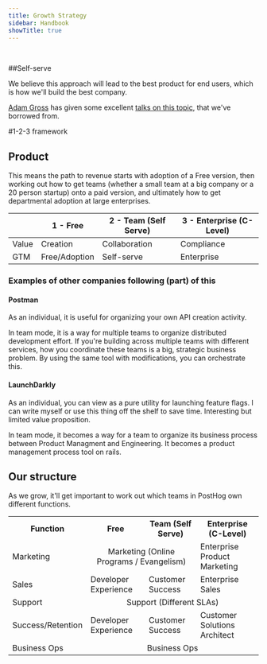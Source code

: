 ```yaml
---
title: Growth Strategy
sidebar: Handbook
showTitle: true
---
```


<br>

##Self-serve

We believe this approach will lead to the best product for end users, which is how we'll build the best company.

[Adam Gross](https://twitter.com/adam_g?lang=en) has given some excellent [talks on this topic](https://www.heavybit.com/library/video/self-serve-go-to-market/), that we've borrowed from.

#1-2-3 framework

## Product

This means the path to revenue starts with adoption of a Free version, then working out how to get teams (whether a small team at a big company or a 20 person startup) onto a paid version, and ultimately how to get departmental adoption at large enterprises.

| | 1 - Free | 2 - Team (Self Serve) | 3 - Enterprise (C-Level) |
|---|---|---|---|
|Value|Creation|Collaboration|Compliance|
|GTM|Free/Adoption|Self-serve|Enterprise|

### Examples of other companies following (part) of this

#### Postman

As an individual, it is useful for organizing your own API creation activity.

In team mode, it is a way for multiple teams to organize distributed development effort. If you're building across multiple teams with different services, how you coordinate these teams is a big, strategic business problem. By using the same tool with modifications, you can orchestrate this.

#### LaunchDarkly

As an individual, you can view as a pure utility for launching feature flags. I can write myself or use this thing off the shelf to save time. Interesting but limited value proposition.

In team mode, it becomes a way for a team to organize its business process between Product Managment and Engineering. It becomes a product management process tool on rails.

## Our structure

As we grow, it'll get important to work out which teams in PostHog own different functions.

<table>
    <tr>
        <th>Function</th><th>Free</th><th>Team (Self Serve)</th><th>Enterprise (C-Level)</th>
    </tr>
    <tr>
        <td>Marketing</td>
        <td colspan="2" style="text-align: center;">Marketing (Online Programs / Evangelism)</td>
        <td>Enterprise Product Marketing</td>
    </tr>
    <tr>
        <td>Sales</td>
        <td>Developer Experience</td>
        <td>Customer Success</td>
        <td>Enterprise Sales</td>
    </tr>
    <tr>
        <td>Support</td>
        <td colspan="3" style="text-align: center;">Support (Different SLAs)</td>
    </tr>
    <tr>
        <td>Success/Retention</td>
        <td>Developer Experience</td>
        <td>Customer Success</td>
        <td>Customer Solutions Architect</td>
    </tr>
    <tr>
        <td>Business Ops</td>
        <td colspan="3" style="text-align: center;">Business Ops</td>
    </tr>
</table>